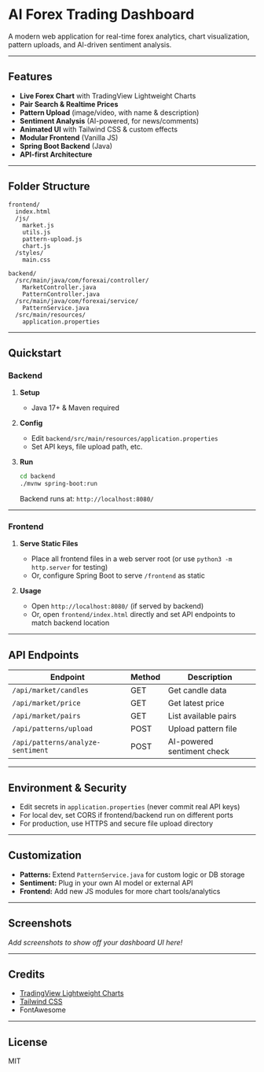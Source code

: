 # AI Forex Trading Dashboard

A modern web application for real-time forex analytics, chart visualization, pattern uploads, and AI-driven sentiment analysis.

---

## Features

- **Live Forex Chart** with TradingView Lightweight Charts  
- **Pair Search & Realtime Prices**
- **Pattern Upload** (image/video, with name & description)
- **Sentiment Analysis** (AI-powered, for news/comments)
- **Animated UI** with Tailwind CSS & custom effects
- **Modular Frontend** (Vanilla JS)
- **Spring Boot Backend** (Java)
- **API-first Architecture**

---

## Folder Structure

```
frontend/
  index.html
  /js/
    market.js
    utils.js
    pattern-upload.js
    chart.js
  /styles/
    main.css

backend/
  /src/main/java/com/forexai/controller/
    MarketController.java
    PatternController.java
  /src/main/java/com/forexai/service/
    PatternService.java
  /src/main/resources/
    application.properties
```

---

## Quickstart

### Backend

1. **Setup**

   - Java 17+ & Maven required

2. **Config**

   - Edit `backend/src/main/resources/application.properties`  
   - Set API keys, file upload path, etc.

3. **Run**

   ```sh
   cd backend
   ./mvnw spring-boot:run
   ```

   Backend runs at: `http://localhost:8080/`

---

### Frontend

1. **Serve Static Files**

   - Place all frontend files in a web server root (or use `python3 -m http.server` for testing)
   - Or, configure Spring Boot to serve `/frontend` as static

2. **Usage**

   - Open `http://localhost:8080/` (if served by backend)
   - Or, open `frontend/index.html` directly and set API endpoints to match backend location

---

## API Endpoints

| Endpoint                       | Method | Description                |
| ------------------------------ | ------ | -------------------------- |
| `/api/market/candles`          | GET    | Get candle data            |
| `/api/market/price`            | GET    | Get latest price           |
| `/api/market/pairs`            | GET    | List available pairs       |
| `/api/patterns/upload`         | POST   | Upload pattern file        |
| `/api/patterns/analyze-sentiment` | POST | AI-powered sentiment check |

---

## Environment & Security

- Edit secrets in `application.properties` (never commit real API keys)
- For local dev, set CORS if frontend/backend run on different ports
- For production, use HTTPS and secure file upload directory

---

## Customization

- **Patterns:** Extend `PatternService.java` for custom logic or DB storage
- **Sentiment:** Plug in your own AI model or external API
- **Frontend:** Add new JS modules for more chart tools/analytics

---

## Screenshots

_Add screenshots to show off your dashboard UI here!_

---

## Credits

- [TradingView Lightweight Charts](https://tradingview.github.io/lightweight-charts/)
- [Tailwind CSS](https://tailwindcss.com/)
- FontAwesome

---

## License

MIT
